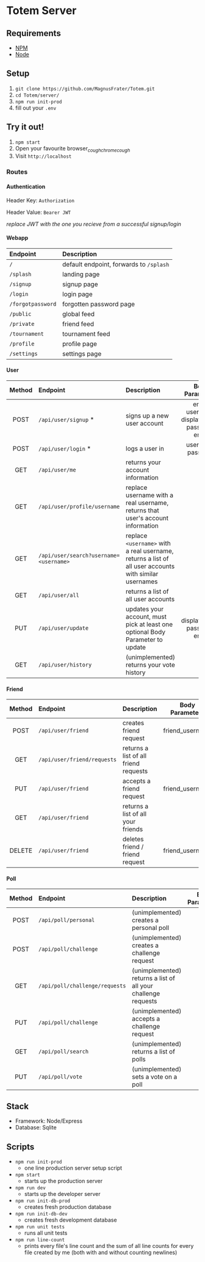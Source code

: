 # Totem Server

## Requirements

* [NPM](https://www.npmjs.com/ "Social media website that rates memes.")
* [Node](https://nodejs.org/)

## Setup

1. `git clone https://github.com/MagnusFrater/Totem.git`
2. `cd Totem/server/`
3. `npm run init-prod`
5. fill out your `.env`

## Try it out!

1. `npm start`
2. Open your favourite browser<sub>*coughchromecough*</sub>
3. Visit `http://localhost`

### Routes

#### Authentication

Header Key: `Authorization`

Header Value: `Bearer JWT`

*replace JWT with the one you recieve from a successful signup/login*

#### Webapp

| Endpoint | Description |
| :--- | :--- |
| `/` | default endpoint, forwards to `/splash` |
| `/splash` | landing page |
| `/signup` | signup page |
| `/login` | login page |
| `/forgotpassword` | forgotten password page |
| `/public` | global feed |
| `/private` | friend feed |
| `/tournament` | tournament feed |
| `/profile` | profile page |
| `/settings` | settings page |

#### User

| Method | Endpoint | Description | Body Parameters |
| :---: | :--- | :--- | :---: |
| POST | `/api/user/signup` * | signs up a new user account | email, username, display_name, password, emoji |
| POST | `/api/user/login` * | logs a user in | username, password |
| GET | `/api/user/me` | returns your account information |  |
| GET | `/api/user/profile/username` | replace username with a real username, returns that user's account information |  |
| GET | `/api/user/search?username=<username>` | replace `<username>` with a real username, returns a list of all user accounts with similar usernames |  |
| GET | `/api/user/all` | returns a list of all user accounts |  |
| PUT | `/api/user/update` | updates your account, must pick at least one optional Body Parameter to update | display_name, password, emoji |
| GET | `/api/user/history` | (unimplemented) returns your vote history |  |

#### Friend

| Method | Endpoint | Description | Body Parameters |
| :---: | :--- | :--- | :---: |
| POST | `/api/user/friend` | creates friend request | friend_username |
| GET | `/api/user/friend/requests` | returns a list of all friend requests |  |
| PUT | `/api/user/friend` | accepts a friend request | friend_username |
| GET | `/api/user/friend` | returns a list of all your friends |  |
| DELETE | `/api/user/friend` | deletes friend / friend request | friend_username |

#### Poll

| Method | Endpoint | Description | Body Parameters |
| :---: | :--- | :--- | :---: |
| POST | `/api/poll/personal` | (unimplemented) creates a personal poll |  |
| POST | `/api/poll/challenge` | (unimplemented) creates a challenge request |  |
| GET | `/api/poll/challenge/requests` | (unimplemented) returns a list of all your challenge requests |  |
| PUT | `/api/poll/challenge` | (unimplemented) accepts a challenge request |  |
| GET | `/api/poll/search` | (unimplemented) returns a list of polls |  |
| PUT | `/api/poll/vote` | (unimplemented) sets a vote on a poll |  |

## Stack

* Framework: Node/Express
* Database: Sqlite

## Scripts

* `npm run init-prod`
  * one line production server setup script
* `npm start`
  * starts up the production server
* `npm run dev`
  * starts up the developer server
* `npm run init-db-prod`
  * creates fresh production database
* `npm run init-db-dev`
  * creates fresh development database
* `npm run unit tests`
  * runs all unit tests
* `npm run line-count`
  * prints every file's line count and the sum of all line counts for every file created by me (both with and without counting newlines)
 
